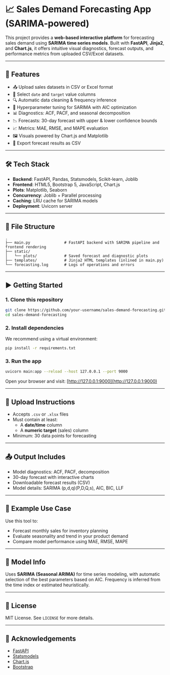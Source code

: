 # 📈 Sales Demand Forecasting App (SARIMA-powered)

This project provides a **web-based interactive platform** for forecasting sales demand using **SARIMA time series models**. Built with **FastAPI**, **Jinja2**, and **Chart.js**, it offers intuitive visual diagnostics, forecast outputs, and performance metrics from uploaded CSV/Excel datasets.

---

## 🚀 Features

- 📤 Upload sales datasets in CSV or Excel format
- 📅 Select `date` and `target` value columns
- 🔍 Automatic data cleaning & frequency inference
- 🔧 Hyperparameter tuning for SARIMA with AIC optimization
- 📊 Diagnostics: ACF, PACF, and seasonal decomposition
- 📉 Forecasts: 30-day forecast with upper & lower confidence bounds
- 📈 Metrics: MAE, RMSE, and MAPE evaluation
- 🖼️ Visuals powered by Chart.js and Matplotlib
- 💾 Export forecast results as CSV

---

## 🛠️ Tech Stack

- **Backend**: FastAPI, Pandas, Statsmodels, Scikit-learn, Joblib
- **Frontend**: HTML5, Bootstrap 5, JavaScript, Chart.js
- **Plots**: Matplotlib, Seaborn
- **Concurrency**: Joblib + Parallel processing
- **Caching**: LRU cache for SARIMA models
- **Deployment**: Uvicorn server

---

## 📂 File Structure

```
.
├── main.py               # FastAPI backend with SARIMA pipeline and frontend rendering
├── static/
│   └── plots/            # Saved forecast and diagnostic plots
├── templates/            # Jinja2 HTML templates (inlined in main.py)
└── forecasting.log       # Logs of operations and errors
```

---

## ▶️ Getting Started

### 1. Clone this repository

```bash
git clone https://github.com/your-username/sales-demand-forecasting.git
cd sales-demand-forecasting
```

### 2. Install dependencies

We recommend using a virtual environment:

```bash
pip install -r requirements.txt
```

### 3. Run the app

```bash
uvicorn main:app --reload --host 127.0.0.1 --port 9000
```

Open your browser and visit: [http://127.0.0.1:9000](http://127.0.0.1:9000)

---

## 📁 Upload Instructions

- Accepts `.csv` or `.xlsx` files
- Must contain at least:
  - A **date/time** column
  - A **numeric target** (sales) column
- Minimum: 30 data points for forecasting

---

## 📤 Output Includes

- Model diagnostics: ACF, PACF, decomposition
- 30-day forecast with interactive charts
- Downloadable forecast results (CSV)
- Model details: SARIMA (p,d,q)(P,D,Q,s), AIC, BIC, LLF

---

## 📌 Example Use Case

Use this tool to:
- Forecast monthly sales for inventory planning
- Evaluate seasonality and trend in your product demand
- Compare model performance using MAE, RMSE, MAPE

---

## 🧠 Model Info

Uses **SARIMA (Seasonal ARIMA)** for time series modeling, with automatic selection of the best parameters based on AIC. Frequency is inferred from the time index or estimated heuristically.

---

## 📝 License

MIT License. See `LICENSE` for more details.

---

## 🙌 Acknowledgements

- [FastAPI](https://fastapi.tiangolo.com/)
- [Statsmodels](https://www.statsmodels.org/)
- [Chart.js](https://www.chartjs.org/)
- [Bootstrap](https://getbootstrap.com/)
